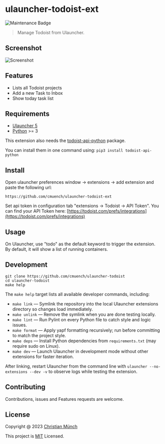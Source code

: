 # ulauncher-todoist-ext

![Maintenance Badge](https://img.shields.io/maintenance/yes/2023.svg)

> Manage Todoist from Ulauncher.

## Screenshot

![Screenshot](doc/menu.png)

## Features

- Lists all Todoist projects
- Add a new Task to Inbox
- Show today task list

## Requirements

- [Ulauncher 5](https://ulauncher.io)
- [Python](https://www.python.org) >= 3

This extension also needs the [todoist-api-python](https://github.com/Doist/todoist-api-python) package.

You can install them in one command using: `pip3 install todoist-api-python`

## Install

Open ulauncher preferences window -> extensions -> add extension and paste the following url:

```
https://github.com/cmuench/ulauncher-todoist-ext
```

Set api token in configuration tab "extensions -> Todoist -> API Token".
You can find your API Token here: [https://todoist.com/prefs/integrations](https://todoist.com/prefs/integrations)


## Usage

On Ulauncher, use "todo" as the default keyword to trigger the extension. By default, it will show a list of running containers.

## Development

```
git clone https://github.com/cmuench/ulauncher-todoist
cd ulauncher-todoist
make help
```

The `make help` target lists all available developer commands, including:

- `make link` — Symlink the repository into the local Ulauncher extensions directory so changes load immediately.
- `make unlink` — Remove the symlink when you are done testing locally.
- `make lint` — Run Pylint on every Python file to catch style and logic issues.
- `make format` — Apply yapf formatting recursively; run before committing to match the project style.
- `make deps` — Install Python dependencies from `requirements.txt` (may require sudo on Linux).
- `make dev` — Launch Ulauncher in development mode without other extensions for faster iteration.

After linking, restart Ulauncher from the command line with `ulauncher --no-extensions --dev -v` to observe logs while testing the extension.

## Contributing

Contributions, issues and Features requests are welcome.

## License

Copyright @ 2023 [Christian Münch](https://github.com/cmuench)

This project is [MIT](LICENSE) Licensed.
